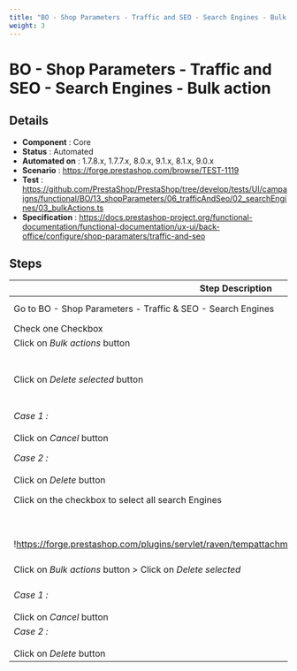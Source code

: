 ```yaml
---
title: "BO - Shop Parameters - Traffic and SEO - Search Engines - Bulk action"
weight: 3
---
```


# BO - Shop Parameters - Traffic and SEO - Search Engines - Bulk action
## Details
* **Component** : Core
* **Status** : Automated
* **Automated on** : 1.7.8.x, 1.7.7.x, 8.0.x, 9.1.x, 8.1.x, 9.0.x
* **Scenario** : https://forge.prestashop.com/browse/TEST-1119
* **Test** : https://github.com/PrestaShop/PrestaShop/tree/develop/tests/UI/campaigns/functional/BO/13_shopParameters/06_trafficAndSeo/02_searchEngines/03_bulkActions.ts
* **Specification** : https://docs.prestashop-project.org/functional-documentation/functional-documentation/ux-ui/back-office/configure/shop-paramaters/traffic-and-seo

## Steps
| Step Description | Expected result |
| ----- | ----- |
| Go to BO - Shop Parameters - Traffic & SEO - Search Engines | * Search Engines Page is displayed<br> * *Bulk actions* button is disabled |
| Check one Checkbox | The *Bulk actions* button is enabled |
| Click on *Bulk actions* button | *Delete selected* sub-button appears |
| Click on *Delete selected* button | A modal appears :<br><br> <br><br>!https://forge.prestashop.com/plugins/servlet/raven/tempattachment/7468014264247928276/bulk1.png|width=536,height=155! |
| *Case 1 :*<br><br>Click on *Cancel* button | * The Modal disappears<br> * The Search Engines page is well displayed<br> * The selected item is still checked (aol) |
| *Case 2 :*<br><br>Click on *Delete* button | * This message is displayed :  "The selection has been successfully deleted."<br> * The Search Engines page is displayed<br> * The item selected (aol) is not in the engines list<br> * Bulk button is disabled |
| Click on the checkbox to select all search Engines<br><br> <br><br>!https://forge.prestashop.com/plugins/servlet/raven/tempattachment/6975361743330636649/bulk2.png|width=512,height=49! | All search engines in the page are checked<br><br>The *Bulk actions* button is enabled |
| Click on *Bulk actions* button > Click on *Delete selected* | A modal appears :<br><br>!https://forge.prestashop.com/plugins/servlet/raven/tempattachment/7468014264247928276/bulk1.png|width=536,height=155! |
| *Case 1 :*<br><br>Click on *Cancel* button | * The Modal disappears<br> * The Search Engines page is well displayed<br> * The selected item still checked  (all the page items) |
| *Case 2 :*<br><br>Click on *Delete* button | * This message is displayed :  "The selection has been successfully deleted."<br> * The Search Engines page is empty<br> * *Bulk actions* button disappears |
